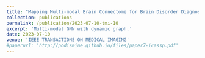```yaml
---
title: "Mapping Multi-modal Brain Connectome for Brain Disorder Diagnosis via Cross-modal Mutual Learning"
collection: publications
permalink: /publication/2023-07-10-tmi-10
excerpt: 'Multi-modal GNN with dynamic graph.'
date: 2023-07-10
venue: 'IEEE TRANSACTIONS ON MEDICAL IMAGING'
#paperurl: 'http://podismine.github.io/files/paper7-icassp.pdf'
---
```

